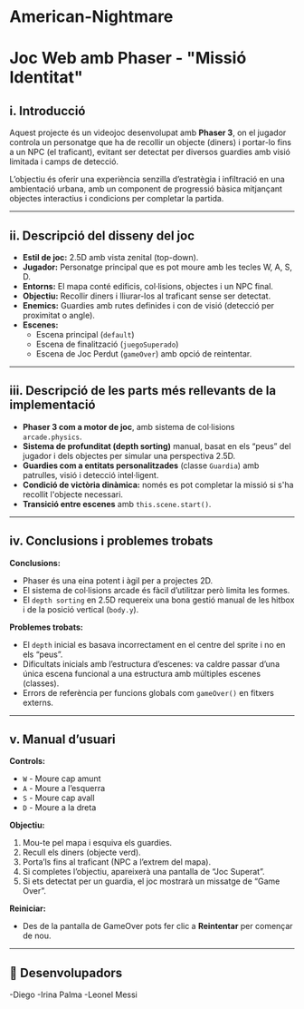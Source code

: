 # American-Nightmare

# Joc Web amb Phaser - "Missió Identitat"

## i. Introducció

Aquest projecte és un videojoc desenvolupat amb **Phaser 3**, on el jugador controla un personatge que ha de recollir un objecte (diners) i portar-lo fins a un NPC (el traficant), evitant ser detectat per diversos guardies amb visió limitada i camps de detecció.

L’objectiu és oferir una experiència senzilla d’estratègia i infiltració en una ambientació urbana, amb un component de progressió bàsica mitjançant objectes interactius i condicions per completar la partida.

---

## ii. Descripció del disseny del joc

- **Estil de joc:** 2.5D amb vista zenital (top-down).
- **Jugador:** Personatge principal que es pot moure amb les tecles W, A, S, D.
- **Entorns:** El mapa conté edificis, col·lisions, objectes i un NPC final.
- **Objectiu:** Recollir diners i lliurar-los al traficant sense ser detectat.
- **Enemics:** Guardies amb rutes definides i con de visió (detecció per proximitat o angle).
- **Escenes:** 
  - Escena principal (`default`)
  - Escena de finalització (`juegoSuperado`)
  - Escena de Joc Perdut (`gameOver`) amb opció de reintentar.

---

## iii. Descripció de les parts més rellevants de la implementació

- **Phaser 3 com a motor de joc**, amb sistema de col·lisions `arcade.physics`.
- **Sistema de profunditat (depth sorting)** manual, basat en els “peus” del jugador i dels objectes per simular una perspectiva 2.5D.
- **Guardies com a entitats personalitzades** (classe `Guardia`) amb patrulles, visió i detecció intel·ligent.
- **Condició de victòria dinàmica:** només es pot completar la missió si s'ha recollit l'objecte necessari.
- **Transició entre escenes** amb `this.scene.start()`.

---

## iv. Conclusions i problemes trobats

**Conclusions:**
- Phaser és una eina potent i àgil per a projectes 2D.
- El sistema de col·lisions arcade és fàcil d’utilitzar però limita les formes.
- El `depth sorting` en 2.5D requereix una bona gestió manual de les hitbox i de la posició vertical (`body.y`).

**Problemes trobats:**
- El `depth` inicial es basava incorrectament en el centre del sprite i no en els “peus”.
- Dificultats inicials amb l’estructura d’escenes: va caldre passar d’una única escena funcional a una estructura amb múltiples escenes (classes).
- Errors de referència per funcions globals com `gameOver()` en fitxers externs.

---

## v. Manual d’usuari

**Controls:**
- `W` - Moure cap amunt
- `A` - Moure a l’esquerra
- `S` - Moure cap avall
- `D` - Moure a la dreta

**Objectiu:**
1. Mou-te pel mapa i esquiva els guardies.
2. Recull els diners (objecte verd).
3. Porta’ls fins al traficant (NPC a l’extrem del mapa).
4. Si completes l’objectiu, apareixerà una pantalla de “Joc Superat”.
5. Si ets detectat per un guardia, el joc mostrarà un missatge de “Game Over”.

**Reiniciar:**
- Des de la pantalla de GameOver pots fer clic a **Reintentar** per començar de nou.

---

## 🧠 Desenvolupadors

-Diego
-Irina Palma
-Leonel Messi
